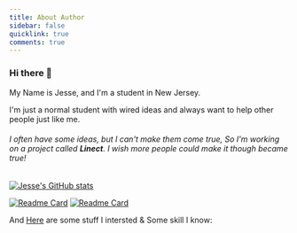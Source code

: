 ```yaml
---
title: About Author
sidebar: false
quicklink: true
comments: true
---
```


### Hi there 👋

My Name is Jesse, and I'm a student in New Jersey.

I'm just a normal student with wired ideas and always want to help other people just like me.

###### I often have some ideas, but I can't make them come true, So I'm working on a project called ***Linect***. I wish more people could make it though became true!

[![Jesse's GitHub stats](https://github-readme-stats.vercel.app/api?username=jesse-0x&show_icons=true&theme=nord&count_private=true)](https://github.com/anuraghazra/github-readme-stats)

[![Readme Card](https://github-readme-stats.vercel.app/api/pin/?username=jesse-0x&repo=Jesse-0x.github.io)](https://github.com/Jesse-0x/Jesse-0x.github.io)
[![Readme Card](https://github-readme-stats.vercel.app/api/pin/?username=jesse-0x&repo=bteuch)](https://github.com/Jesse-0x/bteuch)

And [Here](/List-I-ll-Try-to-Include/) are some stuff I intersted & Some skill I know:
